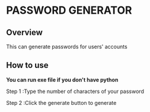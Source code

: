 # PASSWORD GENERATOR

## Overview

This can generate passwords for users' accounts

## How to use

**You can run exe file if you don't have python**

Step 1 :Type the number of characters of your password

Step 2 :Click the generate button to generate
